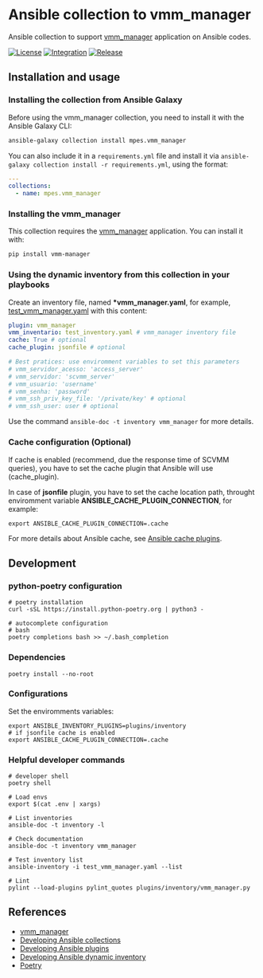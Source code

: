 # Ansible collection to vmm_manager

Ansible collection to support [vmm_manager](https://github.com/MP-ES/vmm_manager) application on Ansible codes.

[![License](https://img.shields.io/github/license/MP-ES/vmm_manager_ansible_collection.svg)](LICENSE)
[![Integration](https://github.com/MP-ES/vmm_manager_ansible_collection/workflows/Integration/badge.svg)](https://github.com/MP-ES/vmm_manager_ansible_collection/actions?query=workflow%3AIntegration)
[![Release](https://github.com/MP-ES/vmm_manager_ansible_collection/workflows/Release/badge.svg)](https://github.com/MP-ES/vmm_manager_ansible_collection/actions?query=workflow%3ARelease)

## Installation and usage

### Installing the collection from Ansible Galaxy

Before using the vmm_manager collection, you need to install it with the Ansible Galaxy CLI:

```sh
ansible-galaxy collection install mpes.vmm_manager
```

You can also include it in a `requirements.yml` file and install it via `ansible-galaxy collection install -r requirements.yml`, using the format:

```yaml
---
collections:
  - name: mpes.vmm_manager
```

### Installing the vmm_manager

This collection requires the [vmm_manager](https://github.com/MP-ES/vmm_manager) application. You can install it with:

```sh
pip install vmm-manager
```

### Using the dynamic inventory from this collection in your playbooks

Create an inventory file, named **\*vmm_manager.yaml**, for example, [test_vmm_manager.yaml](test_vmm_manager.yaml) with this content:

```yaml
plugin: vmm_manager
vmm_inventario: test_inventory.yaml # vmm_manager inventory file
cache: True # optional
cache_plugin: jsonfile # optional

# Best pratices: use enviromment variables to set this parameters
# vmm_servidor_acesso: 'access_server'
# vmm_servidor: 'scvmm_server'
# vmm_usuario: 'username'
# vmm_senha: 'password'
# vmm_ssh_priv_key_file: '/private/key' # optional
# vmm_ssh_user: user # optional
```

Use the command `ansible-doc -t inventory vmm_manager` for more details.

### Cache configuration (Optional)

If cache is enabled (recommend, due the response time of SCVMM queries), you have to set the cache plugin that Ansible will use (cache_plugin).

In case of **jsonfile** plugin, you have to set the cache location path, throught enviromment variable **ANSIBLE_CACHE_PLUGIN_CONNECTION**, for example:

```shell
export ANSIBLE_CACHE_PLUGIN_CONNECTION=.cache
```

For more details about Ansible cache, see [Ansible cache plugins](https://docs.ansible.com/ansible/latest/plugins/cache.html).

## Development

### python-poetry configuration

```shell
# poetry installation
curl -sSL https://install.python-poetry.org | python3 -

# autocomplete configuration
# bash
poetry completions bash >> ~/.bash_completion
```

### Dependencies

```shell
poetry install --no-root
```

### Configurations

Set the enviromments variables:

```shell
export ANSIBLE_INVENTORY_PLUGINS=plugins/inventory
# if jsonfile cache is enabled
export ANSIBLE_CACHE_PLUGIN_CONNECTION=.cache
```

### Helpful developer commands

```shell
# developer shell
poetry shell

# Load envs
export $(cat .env | xargs)

# List inventories
ansible-doc -t inventory -l

# Check documentation
ansible-doc -t inventory vmm_manager

# Test inventory list
ansible-inventory -i test_vmm_manager.yaml --list

# Lint
pylint --load-plugins pylint_quotes plugins/inventory/vmm_manager.py
```

## References

- [vmm_manager](https://github.com/MP-ES/vmm_manager)
- [Developing Ansible collections](https://docs.ansible.com/ansible/latest/dev_guide/developing_collections.html#developing-collections)
- [Developing Ansible plugins](https://docs.ansible.com/ansible/latest/dev_guide/developing_plugins.html#developing-plugins)
- [Developing Ansible dynamic inventory](https://docs.ansible.com/ansible/latest/dev_guide/developing_inventory.html#inventory-sources)
- [Poetry](https://python-poetry.org/)
